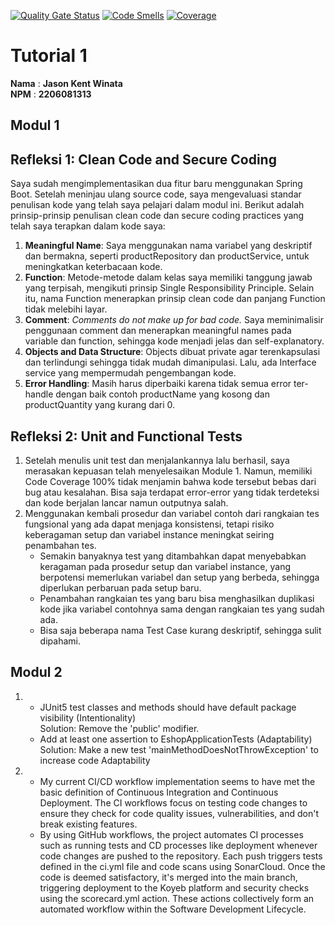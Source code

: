 [![Quality Gate Status](https://sonarcloud.io/api/project_badges/measure?project=Fec16_tutorial-1&metric=alert_status)](https://sonarcloud.io/summary/new_code?id=Fec16_tutorial-1)
[![Code Smells](https://sonarcloud.io/api/project_badges/measure?project=Fec16_tutorial-1&metric=code_smells)](https://sonarcloud.io/summary/new_code?id=Fec16_tutorial-1)
[![Coverage](https://sonarcloud.io/api/project_badges/measure?project=Fec16_tutorial-1&metric=coverage)](https://sonarcloud.io/summary/new_code?id=Fec16_tutorial-1)

# Tutorial 1

**Nama** : **Jason Kent Winata** <br/>
**NPM** : **2206081313** <br/>

## Modul 1
## Refleksi 1: Clean Code and Secure Coding
Saya sudah mengimplementasikan dua fitur baru menggunakan Spring Boot. Setelah meninjau ulang source code, saya mengevaluasi standar penulisan kode yang telah saya pelajari dalam modul ini. Berikut adalah prinsip-prinsip penulisan clean code dan secure coding practices yang telah saya terapkan dalam kode saya:

1. **Meaningful Name**: Saya menggunakan nama variabel yang deskriptif dan bermakna, seperti productRepository dan productService, untuk meningkatkan keterbacaan kode.
2. **Function**: Metode-metode dalam kelas saya memiliki tanggung jawab yang terpisah, mengikuti prinsip Single Responsibility Principle. Selain itu, nama Function menerapkan prinsip clean code dan panjang Function tidak melebihi layar.
3. **Comment**: *Comments do not make up for bad code.* Saya meminimalisir penggunaan comment dan menerapkan meaningful names pada variable dan function, sehingga kode menjadi jelas dan self-explanatory.
4. **Objects and Data Structure**: Objects dibuat private agar terenkapsulasi dan terlindungi sehingga tidak mudah dimanipulasi. Lalu, ada Interface service yang mempermudah pengembangan kode.
5. **Error Handling**: Masih harus diperbaiki karena tidak semua error ter-handle dengan baik contoh productName yang kosong dan productQuantity yang kurang dari 0.

## Refleksi 2: Unit and Functional Tests
1. Setelah menulis unit test dan menjalankannya lalu berhasil, saya merasakan kepuasan telah menyelesaikan Module 1. Namun, memiliki Code Coverage 100% tidak menjamin bahwa kode tersebut bebas dari bug atau kesalahan. Bisa saja terdapat error-error yang tidak terdeteksi dan kode berjalan lancar namun outputnya salah.
2. Menggunakan kembali prosedur dan variabel contoh dari rangkaian tes fungsional yang ada dapat menjaga konsistensi, tetapi risiko keberagaman setup dan variabel instance meningkat seiring penambahan tes.
    - Semakin banyaknya test yang ditambahkan dapat menyebabkan keragaman pada prosedur setup dan variabel instance, yang berpotensi memerlukan variabel dan setup yang berbeda, sehingga diperlukan perbaruan pada setup baru.
    - Penambahan rangkaian tes yang baru bisa menghasilkan duplikasi kode jika variabel contohnya sama dengan rangkaian tes yang sudah ada.
    - Bisa saja beberapa nama Test Case kurang deskriptif, sehingga sulit dipahami. 

## Modul 2
1. - JUnit5 test classes and methods should have default package visibility (Intentionality)<br/>
   Solution: Remove the 'public' modifier.
   - Add at least one assertion to EshopApplicationTests (Adaptability)<br/>
   Solution: Make a new test 'mainMethodDoesNotThrowException' to increase code Adaptability

2. - My current CI/CD workflow implementation seems to have met the basic definition of Continuous Integration and Continuous Deployment. The CI workflows focus on testing code changes to ensure they check for code quality issues, vulnerabilities, and don't break existing features. <br/>
   - By using GitHub workflows, the project automates CI processes such as running tests and CD processes like deployment whenever code changes are pushed to the repository. Each push triggers tests defined in the ci.yml file and code scans using SonarCloud. Once the code is deemed satisfactory, it's merged into the main branch, triggering deployment to the Koyeb platform and security checks using the scorecard.yml action. These actions collectively form an automated workflow within the Software Development Lifecycle.